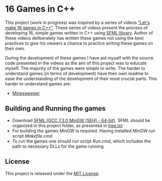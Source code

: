 # 16 Games in C++

This project (work in progress) was inspired by a series of videos ["Let's make 16 games in C++"](https://www.youtube.com/watch?v=zH_omFPqMO4&list=PLB_ibvUSN7mzUffhiay5g5GUHyJRO4DYr). These series of videos present the process of developing 16, simple games written in C++ using [SFML library](https://www.sfml-dev.org/). Author of these videos deliberately has written these games not using the best practices to give his viewers a chance to practice writing these games on their own.

During the development of these games I have aid myself with the source code presented in the videos as the aim of this project was to educate myself. The majority of the games were simple to write. The harder to understand games (in terms of development) have their own readme to ease the understanding of the development of their most crucial parts. This harder to understand games are:
- [Minesweeper](05_Minesweeper/README.md)

## Building and Running the games

- Download [SFML (GCC 7.3.0 MinGW (SEH) - 64-bit)](https://www.sfml-dev.org/download.php). SFML should be organized in this project folder, as presented in [tree.txt](tree.txt)
- For building the games MinGW is required. Having installed MinGW run script *Makefile.cmd*.
- To run the games one should run script *Run.cmd*, which includes the path to necessary DLLs for the game running.

## License

This project is released under the [MIT License](LICENSE).
